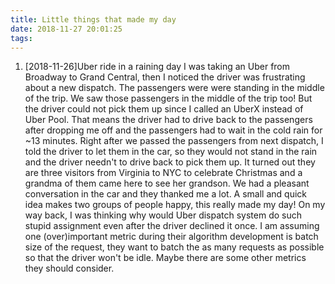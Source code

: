 ```yaml
---
title: Little things that made my day
date: 2018-11-27 20:01:25
tags:
---
```


1. [2018-11-26]Uber ride in a raining day
I was taking an Uber from Broadway to Grand Central, then I noticed the driver was frustrating about a new dispatch. The passengers were were standing in the middle of the trip. We saw those passengers in the middle of the trip too! But the driver could not pick them up since I called an UberX instead of Uber Pool. That means the driver had to drive back to the passengers after dropping me off and the passengers had to wait in the cold rain for ~13 minutes.
Right after we passed the passengers from next dispatch, I told the driver to let them in the car, so they would not stand in the rain and the driver needn't to drive back to pick them up.
It turned out they are three visitors from Virginia to NYC to celebrate Christmas and a grandma of them came here to see her grandson. We had a pleasant conversation in the car and they thanked me a lot.
A small and quick idea makes two groups of people happy, this really made my day!
On my way back, I was thinking why would Uber dispatch system do such stupid assignment even after the driver declined it once. I am assuming one (over)important metric during their algorithm development is batch size of the request, they want to batch the as many requests as possible so that the driver won't be idle. Maybe there are some other metrics they should consider.
